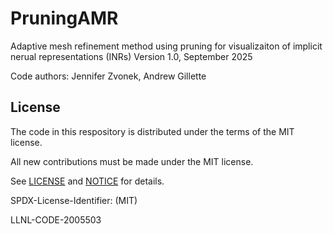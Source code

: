 # PruningAMR
Adaptive mesh refinement method using pruning for visualizaiton of implicit nerual representations (INRs)
Version 1.0, September 2025

Code authors: Jennifer Zvonek, Andrew Gillette

License
----------------

The code in this respository is distributed under the terms of the MIT license.

All new contributions must be made under the MIT license.

See [LICENSE](https://github.com/LLNL/PruningAMR/blob/main/LICENSE.md) and
[NOTICE](https://github.com/LLNL/PruningAMR/blob/main/NOTICE.md) for details.

SPDX-License-Identifier: (MIT)

LLNL-CODE-2005503